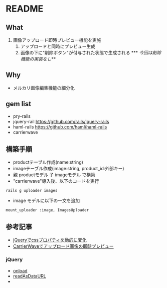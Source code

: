 # README

## What
1. 画像アップロード即時プレビュー機能を実施
    1. アップロードと同時にプレビュー生成
    1. 画像の下に"削除ボタン"が付与された状態で生成される *** *今回は削除機能の実装なし***

## Why
* メルカリ画像編集機能の細分化

## gem list
* pry-rails
* jquery-rail https://github.com/rails/jquery-rails
* haml-rails https://github.com/haml/haml-rails
* carrierwave

## 構築手順
* productテーブル作成(name:string)
* imageテーブル作成(image:string, product_id:外部キー)
* 親 productモデル 子 imageモデル で構築
* "carrierwave"導入後、以下のコードを実行

```
rails g uploader images
```
* image モデルに以下の一文を追加

```
mount_uploader :image, ImagesUploader
```

## 参考記事
* [jQueryでcssプロパティを動的に変化](https://qiita.com/kazTera/items/ab5dd9fb5b2579b25c4d)
* [CarrierWaveでアップロード画像の即時プレビュー](https://kurose.me/carrierwave-preview/)
### jQuery
* [onload](https://techacademy.jp/magazine/15558)
* [readAsDataURL](https://lab.syncer.jp/Web/API_Interface/Reference/IDL/FileReader/readAsDataURL/)
* 